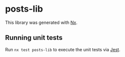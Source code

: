 # posts-lib

This library was generated with [Nx](https://nx.dev).

## Running unit tests

Run `nx test posts-lib` to execute the unit tests via [Jest](https://jestjs.io).
